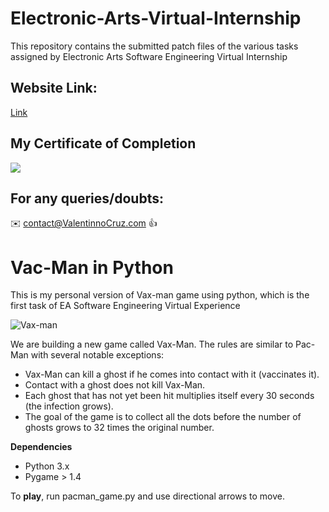 # Electronic-Arts-Virtual-Internship

This repository contains the submitted patch files of the various tasks assigned by Electronic Arts Software Engineering Virtual Internship

## Website Link:

[Link](https://insidesherpa.s3.amazonaws.com/completion-certificates/Electronic%20Arts/x4KPrqxMDS4a5isKe_Electronic%20Arts_XkBjepDJF7FZh2v2a_1644082418633_completion_certificate.pdf)

## My Certificate of Completion 

![](https://github.com/ValentinnoCruz/Vac-Man-EA/blob/eb44227359d30ce29eba48d0f231087ae62b308e/EA%20Software%20Engineer%20Certificate.png)

## For any queries/doubts:

:envelope: contact@ValentinnoCruz.com :thumbsup:

# Vac-Man in Python
This is my personal version of Vax-man game using python, which is the first task of EA Software Engineering Virtual Experience

![Vax-man](https://user-images.githubusercontent.com/47311671/148130533-324ccdcd-f9a9-410e-8e35-26abe32c14eb.gif)

We are building a new game called Vax-Man. The rules are similar to Pac-Man with several notable exceptions:<br>
<ul>
  <li>Vax-Man can kill a ghost if he comes into contact with it (vaccinates it). </li>
  <li>Contact with a ghost does not kill Vax-Man.</li>
  <li>Each ghost that has not yet been hit multiplies itself every 30 seconds (the infection grows).</li>
  <li>The goal of the game is to collect all the dots before the number of ghosts grows to 32 times the original number.</li>
</ul>

<b>Dependencies</b>
<ul>
  <li>Python 3.x</li>
  <li>Pygame > 1.4</li>
</ul>
To <b>play</b>, run pacman_game.py and use directional arrows to move.
<br>
